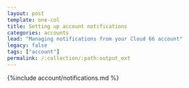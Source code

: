 ```yaml
--- 
layout: post
template: one-col
title: Setting up account notifications
categories: accounts
lead: "Managing notifications from your Cloud 66 account"
legacy: false
tags: ["account"]
permalink: /:collection/:path:output_ext
---
```




{%include account/notifications.md %}
